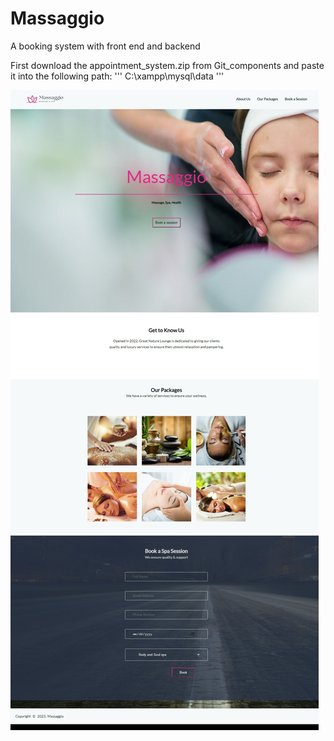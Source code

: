 # Massaggio
A booking system with front end and backend

First download the appointment_system.zip from Git_components and paste it into the following path:
'''
C:\xampp\mysql\data
'''

![Alt Text](Git_component/customer_site.jpeg)
